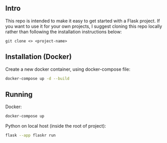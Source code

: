 ## Intro

This repo is intended to make it easy to get started with a Flask project. If you want to use it for your own projects, I suggest cloning this repo locally rather than following the installation instructions below:

```
git clone <> <project-name>
```

## Installation (Docker)

Create a new docker container, using docker-compose file:

```sh
docker-compose up -d --build
```

## Running

Docker:

```sh
docker-compose up
```

Python on local host (inside the root of project):

```sh
flask --app flaskr run
```